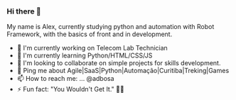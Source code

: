 ### Hi there 👋
  My name is Alex, currently studying python and automation with Robot Framework, with the basics of front and in development.
 
- 🔭 I'm currently working on Telecom Lab Technician
- 🌱 I'm currently learning Python/HTML/CSS/JS
- 👯 I'm looking to collaborate on simple projects for skills development.
- 💬 Ping me about Agile|SaaS|Python|Automação|Curitiba|Treking|Games
- 📫 How to reach me: ... @adbosa
- ⚡ Fun fact: "You Wouldn't Get It." 🤡🤓
